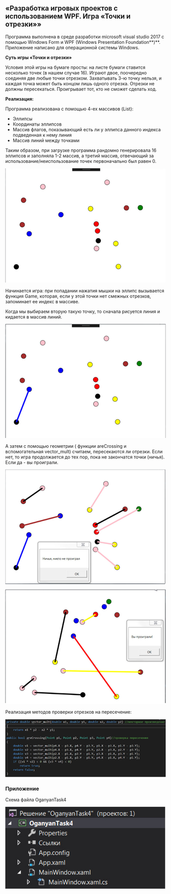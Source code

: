 ## «Разработка игровых проектов с использованием WPF. Игра «Точки и отрезки»»

Программа выполнена в среде разработки microsoft visual studio 2017 с помощью Windows Form и WPF (Windows Presentation Foundation**)**. Приложение написано для операционной системы Windows. 

 

**Суть игры «Точки и отрезки»**

 

Условия этой игры на бумаге просты: на листе бумаги ставится несколько точек (в нашем случае 16). Играют двое, поочередно соединяя две любые точки отрезком. Захватывать 3-ю точку нельзя, и каждая точка может быть концом лишь одного отрезка. Отрезки не должны пересекаться. Проигрывает тот, кто не сможет сделать ход.

 

 

**Реализация:**

Программа реализована с помощью 4-ех массивов (List):

* Эллипсы
* Координаты эллипсов
* Массив флагов, показывающий есть ли у эллипса данного индекса подведенная к нему линия
* Массив линий между точками

Таким образом, при загрузке программа рандомно генерировала 16 эллипсов и заполняла 1-2 массив, а третий массив, отвечающий за использование/неиспользование точек первоначально был равен 0. 

![4](../md_src/4.PNG)

Начинается игра: при попадании нажатия мышки на эллипс вызывается функция Game, которая, если у этой точки нет смежных отрезков, запоминает ее индекс в массиве. 

Когда мы выбираем вторую такую точку, то сначала рисуется линия и кидается в массив линий.

![41](../md_src/41.PNG)

 А затем с помощью геометрии ( функции areCrossing и вспомогательная vector_mult) считаем, пересекаются ли отрезки. Если нет, то игра продолжается до тех пор, пока не закончатся точки (ничья). Если да - вы проиграли.

![42](../md_src/42.PNG)

![43](../md_src/43.PNG)

 

Реализация методов проверки отрезков на пересечение:



![44](../md_src/44.PNG)

 

### Приложение

Схема файла OganyanTask4

![45](../md_src/45.PNG)